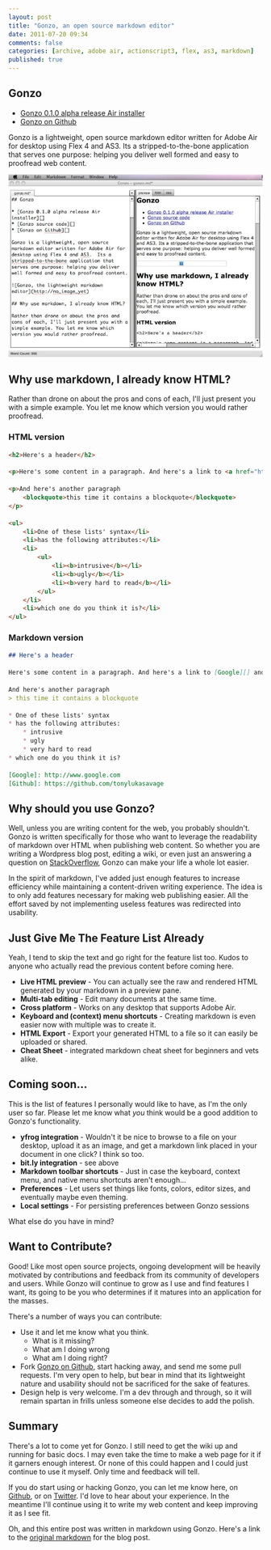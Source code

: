 ```yaml
---
layout: post
title: "Gonzo, an open source markdown editor"
date: 2011-07-20 09:34
comments: false
categories: [archive, adobe air, actionscript3, flex, as3, markdown]
published: true
---
```


<h2>Gonzo</h2>

<ul>
<li><a href="https://github.com/downloads/tonylukasavage/Gonzo/Gonzo_0.1.0_alpha.air">Gonzo 0.1.0 alpha release Air installer</a></li>
<li><a href="https://github.com/tonylukasavage/Gonzo">Gonzo on Github</a></li>
</ul>

<p>Gonzo is a lightweight, open source markdown editor written for Adobe Air for desktop using Flex 4 and AS3.  Its a stripped-to-the-bone application that serves one purpose: helping you deliver well formed and easy to proofread web content.</p>

<p><img src="/images/gonzo_final.jpg" alt="Gonzo, the lightweight markdown editor" title="" /></p>

<h2>Why use markdown, I already know HTML?</h2>

<p>Rather than drone on about the pros and cons of each, I'll just present you with a simple example. You let me know which version you would rather proofread.</p>

<h3>HTML version</h3>

``` html
<h2>Here's a header</h2>

<p>Here's some content in a paragraph. And here's a link to <a href="http://www.google.com">Google</a> and another to my <a href="https://github.com/tonylukasavage">Github</a> account.</p>

<p>And here's another paragraph
    <blockquote>this time it contains a blockquote</blockquote>
</p>

<ul>
    <li>One of these lists' syntax</li>
    <li>has the following attributes:</li>
    <li>
        <ul>
            <li><b>intrusive</b></li>
            <li><b>ugly</b></li>
            <li><b>very hard to read</b></li>
        </ul>
    </li>
    <li>which one do you think it is?</li>
</ul>
```

<h3>Markdown version</h3>

``` markdown
## Here's a header

Here's some content in a paragraph. And here's a link to [Google][] and another to my [Github][] account.</p>

And here's another paragraph
> this time it contains a blockquote

* One of these lists' syntax
* has the following attributes:
    * intrusive
    * ugly
    * very hard to read
* which one do you think it is?

[Google]: http://www.google.com
[Github]: https://github.com/tonylukasavage
```

<h2>Why should you use Gonzo?</h2>

<p>Well, unless you are writing content for the web, you probably shouldn't.  Gonzo is written specifically for those who want to leverage the readability of markdown over HTML when publishing web content.  So whether you are writing a Wordpress blog post, editing a wiki, or even just an answering a question on <a href="http://stackoverflow.com">StackOverflow</a>, Gonzo can make your life a whole lot easier.</p>

<p>In the spirit of markdown, I've added just enough features to increase efficiency while maintaining a content-driven writing experience. The idea is to only add features necessary for making web publishing easier.  All the effort saved by not implementing useless features was redirected into usability.</p>

<h2>Just Give Me The Feature List Already</h2>

<p>Yeah, I tend to skip the text and go right for the feature list too. Kudos to anyone who actually read the previous content before coming here.</p>

<ul>
<li><strong>Live HTML preview</strong> - You can actually see the raw and rendered HTML generated by your markdown in a preview pane.</li>
<li><strong>Multi-tab editing</strong> - Edit many documents at the same time.</li>
<li><strong>Cross platform</strong> - Works on any desktop that supports Adobe Air. </li>
<li><strong>Keyboard and (context) menu shortcuts</strong> - Creating markdown is even easier now with multiple was to create it.</li>
<li><strong>HTML Export</strong> - Export your generated HTML to a file so it can easily be uploaded or shared.</li>
<li><strong>Cheat Sheet</strong> - integrated markdown cheat sheet for beginners and vets alike.</li>
</ul>

<h2>Coming soon...</h2>

<p>This is the list of features I personally would like to have, as I'm the only user so far. Please let me know what <em>you</em> think would be a good addition to Gonzo's functionality.</p>

<ul>
<li><strong>yfrog integration</strong> - Wouldn't it be nice to browse to a file on your desktop, upload it as an image, and get a markdown link placed in your document in one click?  I think so too.</li>
<li><strong>bit.ly integration</strong> - see above </li>
<li><strong>Markdown toolbar shortcuts</strong> - Just in case the keyboard, context menu, and native menu shortcuts aren't enough...</li>
<li><strong>Preferences</strong> - Let users set things like fonts, colors, editor sizes, and eventually maybe even theming. </li>
<li><strong>Local settings</strong> - For persisting preferences between Gonzo sessions</li>
</ul>

<p>What else do you have in mind?</p>

<h2>Want to Contribute?</h2>

<p>Good! Like most open source projects, ongoing development will be heavily motivated by contributions and feedback from its community of developers and users. While Gonzo will continue to grow as I use and find features I want, its going to be you who determines if it matures into an application for the masses.</p>

<p>There's a number of ways you can contribute:</p>

<ul>
<li>Use it and let me know what you think.
<ul><li>What is it missing?</li>
<li>What am I doing wrong</li>
<li>What am I doing right?</li></ul></li>
<li>Fork <a href="https://github.com/tonylukasavage/Gonzo">Gonzo on Github</a>, start hacking away, and send me some pull requests. I'm very open to help, but bear in mind that its lightweight nature and usability should not be sacrificed for the sake of features.</li>
<li>Design help is very welcome. I'm a dev through and through, so it will remain spartan in frills unless someone else decides to add the polish.</li>
</ul>

<h2>Summary</h2>

<p>There's a lot to come yet for Gonzo. I still need to get the wiki up and running for basic docs.  I may even take the time to make a web page for it if it garners enough interest. Or none of this could happen and I could just continue to use it myself. Only time and feedback will tell.</p>

<p>If you do start using or hacking Gonzo, you can let me know here, on <a href="https://github.com/tonylukasavage/Gonzo">Github</a>, or on <a href="http://twitter.com/tonylukasavage">Twitter</a>.  I'd love to hear about your experience. In the meantime I'll continue using it to write my web content and keep improving it as I see fit.</p>

<p>Oh, and this entire post was written in markdown using Gonzo.  Here's a link to the <a href="http://savagelook.com/misc/gonzo.md.text">original markdown</a> for the blog post.</p>